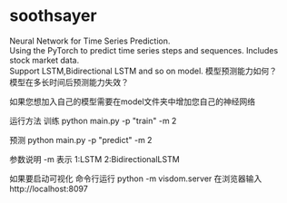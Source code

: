 # soothsayer
Neural Network for Time Series Prediction.  
Using the PyTorch to predict time series steps and sequences. Includes  stock market data.  
Support LSTM,Bidirectional LSTM and so on model. 
模型预测能力如何？  
模型在多长时间后预测能力失效？  

如果您想加入自己的模型需要在model文件夹中增加您自己的神经网络

运行方法
训练
python main.py -p "train" -m 2

预测
python main.py -p "predict" -m 2

参数说明
-m 表示
1:LSTM
2:BidirectionalLSTM

如果要启动可视化
命令行运行 python -m visdom.server
在浏览器输入 http://localhost:8097
